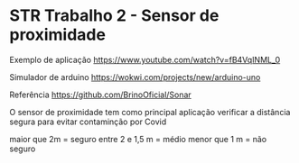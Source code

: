 # STR Trabalho 2 - Sensor de proximidade

Exemplo de aplicação
https://www.youtube.com/watch?v=fB4VqINML_0

Simulador de arduino
https://wokwi.com/projects/new/arduino-uno

Referência
https://github.com/BrinoOficial/Sonar

O sensor de proximidade tem como principal aplicação verificar a distância segura para evitar contaminção por Covid

maior que 2m = seguro
entre 2 e 1,5 m = médio
menor que 1 m = não seguro

